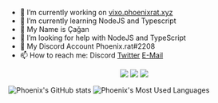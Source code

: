 - 🔭 I’m currently working on [vixo.phoenixrat.xyz](https://vixo.phoenixrat.xyz)
- 🌱 I’m currently learning NodeJS and Typescript
- 👯 My Name is Çağan
- 🤔 I’m looking for help with NodeJS and TypeScript
- 💬 My Discord Account Phoenix.rat#2208
- 📫 How to reach me: Discord [Twitter](https://twitter.com/cagan_aydin) [E-Mail](mailto:admin@phoenixrat.xyz)

<p align="center">
    <a href="https://instagram.com/phoenix.rat" target"blank_"><img src="https://img.shields.io/badge/INSTAGRAM%20-DC3175.svg?&style=for-the-badge&logo=instagram&logoColor=white"></a>
       <a href="https://open.spotify.com/user/cagan-ayin" target"blank_"><img src="https://img.shields.io/badge/Spotify%20-1ed760.svg?&style=for-the-badge&logo=spotify&logoColor=white"></a>
       <a href="https://discord.gg/MBSWcjtef3" target"blank_"><img src="https://img.shields.io/discord/878378245882535966"></a></a>
</p>

![Phoenix's GitHub stats](https://github-readme-stats.vercel.app/api?username=Phoenix-rat&show_icons=true) 
![Phoenix's Most Used Languages](https://github-readme-stats.vercel.app/api/top-langs/?username=phoenix-rat)
